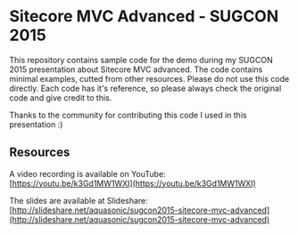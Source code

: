 # Sitecore MVC Advanced - SUGCON 2015

This repository contains sample code for the demo during my SUGCON 2015 presentation about Sitecore MVC advanced. The code contains minimal examples, cutted from other resources. Please do not use this code directly. Each code has it's reference, so please always check the original code and give credit to this.

Thanks to the community for contributing this code I used in this presentation :)

## Resources
A video recording is available on YouTube: [https://youtu.be/k3Gd1MW1WXI](https://youtu.be/k3Gd1MW1WXI)

The slides are available at Slideshare: [http://slideshare.net/aquasonic/sugcon2015-sitecore-mvc-advanced](http://slideshare.net/aquasonic/sugcon2015-sitecore-mvc-advanced)